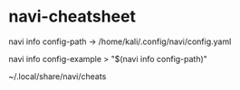 # navi-cheatsheet

navi info config-path
-> /home/kali/.config/navi/config.yaml

navi info config-example > "$(navi info config-path)"

~/.local/share/navi/cheats
